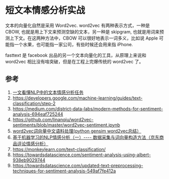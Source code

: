 # 短文本情感分析实战

<!--
ID: badec391-e157-47fd-91cd-c95f5dbe11bd
Status: draft
Date: 2020-10-03T22:38:59
Modified: 2020-10-03T22:38:59
wp_id: 2080
-->

文本的向量化自然是采用 Word2vec. word2vec 有两种表示方式，一种是 CBOW, 也就是用上下文来预测空缺的文本，另一种是 skipgram, 也就是用词来预测上下文。在这两种方法中，CBOW 可以很好地表示一词多义，比如说 Apple 可能指一个水果，也可能指一家公司，有些时候还会用来指 iPhone.

fasttext 是 facebook 出品的另一个文本向量化的工具，从原理上来说和 word2vec 相比没有啥突破，但是在工程上完爆传统的 word2vec 了。



## 参考

1. [一文看懂NLP中的文本情感分析任务](https://www.infoq.cn/article/XGoSsRfZRSupblTGGJCM)
2. https://developers.google.com/machine-learning/guides/text-classification/step-2
3. https://medium.com/district-data-labs/modern-methods-for-sentiment-analysis-694eaf725244
4. https://github.com/linanqiu/word2vec-sentiments/blob/master/word2vec-sentiment.ipynb
5. [word2vec词向量中文语料处理(python gensim word2vec总结）](https://blog.csdn.net/shuihupo/article/details/85162237)
6. [基于机器学习的NLP情感分析（一）---- 数据采集与词向量构造方法（京东商品评论情感分析）](https://blog.csdn.net/stary_yan/article/details/75313259)
7. https://monkeylearn.com/text-classification/
13. https://towardsdatascience.com/sentiment-analysis-using-albert-938eb9029744
14. https://towardsdatascience.com/updated-text-preprocessing-techniques-for-sentiment-analysis-549af7fe412a